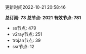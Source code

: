 更新时间2022-10-21 20:58:46

**总订阅: 73**
**总节点: 2021**
**有效节点: 781**
- ss节点: 479
- v2ray节点: 251
- trojan节点: 39
- ssr节点: 12
